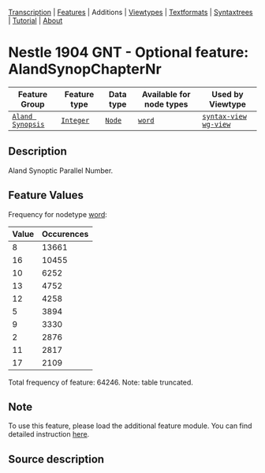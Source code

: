 <a name="start"></a>
<div class="hidden-content"><a href="../transcription.md">Transcription</a> | <a href="README.md#start">Features</a> | Additions | <a href="../viewtypes.md#start">Viewtypes</a> | <a href="../textformats.md#start">Textformats</a> |  <a href="../syntaxtrees.md#start">Syntaxtrees</a> | <a href="../tutorial/README.md#start">Tutorial</a>  | <a href="../about.md#start">About</a></div>

# Nestle 1904 GNT - Optional feature: AlandSynopChapterNr

Feature Group | Feature type |Data type |Available for node types | Used by Viewtype 
---|---|---|---|---
[`Aland Synopsis`](featuresbyfeaturegroup.md#aland-synoptics)|[`Integer`](featuresbydatatype.md#integer)|[`Node`](featuresbynodetype.md#node)| [`word`](featuresbynodetype.md#word) |[`syntax-view`](../syntax-view.md#start) [`wg-view`](../wg-view.md#start) 

## Description

Aland Synoptic Parallel Number.

## Feature Values

Frequency for nodetype [word](featuresbynodetype.md#word):

Value|Occurences
---|---
8|13661
16|10455
10|6252
13|4752
12|4258
5|3894
9|3330
2|2876
11|2817
17|2109

Total frequency of feature: 64246. Note: table truncated.

## Note

To use this feature, please load the additional feature module. You can find detailed instruction [here](README.md#adding-the-features).

## Source description